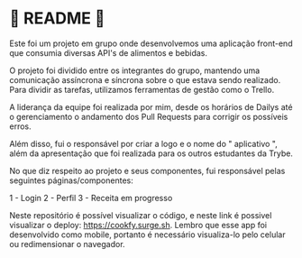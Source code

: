 # :rocket: README :rocket:

Este foi um projeto em grupo onde desenvolvemos uma aplicação front-end que consumia diversas API's de alimentos e bebidas.

O projeto foi dividido entre os integrantes do grupo, mantendo uma comunicação assíncrona e síncrona sobre o que estava sendo realizado. Para dividir as tarefas, utilizamos ferramentas de gestão como o Trello. 

 A liderança da equipe foi realizada por mim, desde os horários de Dailys até o gerenciamento o andamento dos Pull Requests para corrigir os possíveis erros.

Além disso, fui o responsável por criar a logo e o nome do " aplicativo ", além da apresentação que foi realizada para os outros estudantes da Trybe.

No que diz respeito ao projeto e seus componentes, fui responsável pelas seguintes páginas/componentes:

1 - Login
2 - Perfil
3 - Receita em progresso

Neste repositório é possível visualizar o código, e neste link é possivel visualizar o deploy: https://cookfy.surge.sh. Lembro que esse app foi desenvolvido como mobile, portanto é necessário visualiza-lo pelo celular ou redimensionar o navegador.